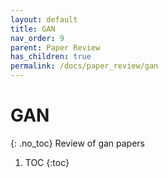 ```yaml
---
layout: default
title: GAN
nav_order: 9
parent: Paper Review
has_children: true
permalink: /docs/paper_review/gan
---
```


# GAN
{: .no_toc}
Review of gan papers

1. TOC
{:toc}